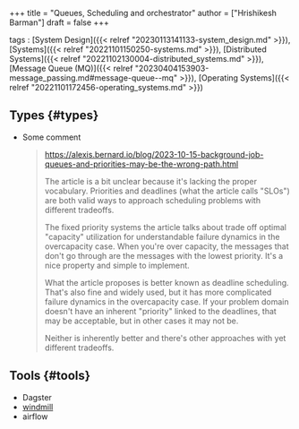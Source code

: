 +++
title = "Queues, Scheduling and orchestrator"
author = ["Hrishikesh Barman"]
draft = false
+++

tags
: [System Design]({{< relref "20230113141133-system_design.md" >}}), [Systems]({{< relref "20221101150250-systems.md" >}}), [Distributed Systems]({{< relref "20221102130004-distributed_systems.md" >}}), [Message Queue (MQ)]({{< relref "20230404153903-message_passing.md#message-queue--mq" >}}), [Operating Systems]({{< relref "20221101172456-operating_systems.md" >}})


## Types {#types}

-   Some comment

    > <https://alexis.bernard.io/blog/2023-10-15-background-job-queues-and-priorities-may-be-the-wrong-path.html>
    >
    > The article is a bit unclear because it's lacking the proper vocabulary. Priorities and deadlines (what the article calls "SLOs") are both valid ways to approach scheduling problems with different tradeoffs.
    >
    > The fixed priority systems the article talks about trade off optimal "capacity" utilization for understandable failure dynamics in the overcapacity case. When you're over capacity, the messages that don't go through are the messages with the lowest priority. It's a nice property and simple to implement.
    >
    > What the article proposes is better known as deadline scheduling. That's also fine and widely used, but it has more complicated failure dynamics in the overcapacity case. If your problem domain doesn't have an inherent "priority" linked to the deadlines, that may be acceptable, but in other cases it may not be.
    >
    > Neither is inherently better and there's other approaches with yet different tradeoffs.


## Tools {#tools}

-   Dagster
-   [windmill](https://www.windmill.dev/)
-   airflow
